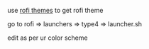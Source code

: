 use [rofi themes](https://github.com/adi1090x/rofi) to get rofi theme

go to rofi => launchers => type4 => launcher.sh

edit as per ur color scheme

